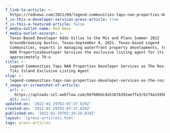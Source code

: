 ```yaml
---
f_link-to-article: >-
  https://rednews.com/2021/09/legend-communities-taps-nan-properties-developer-services-as-the-residences-at-tiki-island-exclusive-listing-agent/
f_is-this-a-developer-services-press-article: true
f_is-this-a-featured-article: false
f_media-outlet-name: Red News
f_media-outlet-excerpt: >-
  Texas-Based Developer Adds Villas to the Mix and Plans Summer 2022
  Groundbreaking Austin, Texas—September 8, 2021. Texas-based Legend
  Communities, experts in managing waterfront property developments, today named
  NAN PropertiesDeveloper Services the exclusive listing agent for its
  approximately 70-u
title: >-
  Legend Communities Taps NAN Properties Developer Services as The Residences at
  Tiki Island Exclusive Listing Agent
slug: >-
  legend-communities-taps-nan-properties-developer-services-as-the-residences-at-tiki-island-exclusive-listing-agent
f_image-or-screenshot-of-article:
  url: >-
    https://uploads-ssl.webflow.com/607686dcda5167b392aeffe3/61f4a1595bc38a57699a08a0_Screen%20Shot%202022-01-21%20at%209.59.51%20AM.png
  alt: null
updated-on: '2022-01-29T02:07:37.829Z'
created-on: '2022-01-29T02:07:37.829Z'
published-on: '2022-01-29T02:19:28.834Z'
layout: '[press-articles].html'
tags: press-articles
---
```



